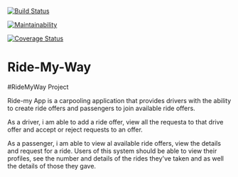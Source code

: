 
[![Build Status](https://travis-ci.org/Estaer/Ride_my_way_API.svg?branch=develop)](https://travis-ci.org/Estaer/Ride_my_way_API)

[![Maintainability](https://api.codeclimate.com/v1/badges/d2a46e47a2692ba42333/maintainability)](https://codeclimate.com/github/Estaer/Ride_my_way_API/maintainability)

[![Coverage Status](https://coveralls.io/repos/github/Estaer/Ride_my_way_API/badge.svg)](https://coveralls.io/github/Estaer/Ride_my_way_API)

# Ride-My-Way
#RideMyWay Project

Ride-my App is a carpooling application that provides drivers with the ability to create ride offers
and passengers to join available ride offers.

As a driver, i am able to add a ride offer, view all the requesta to that drive offer and accept or 
reject requests to an offer.

As a passenger, i am able to view al available ride offers, view the details and request for a ride.
Users of this system should be able to view their profiles, see the number and details of the rides they've taken 
and as well the details of those they gave.

